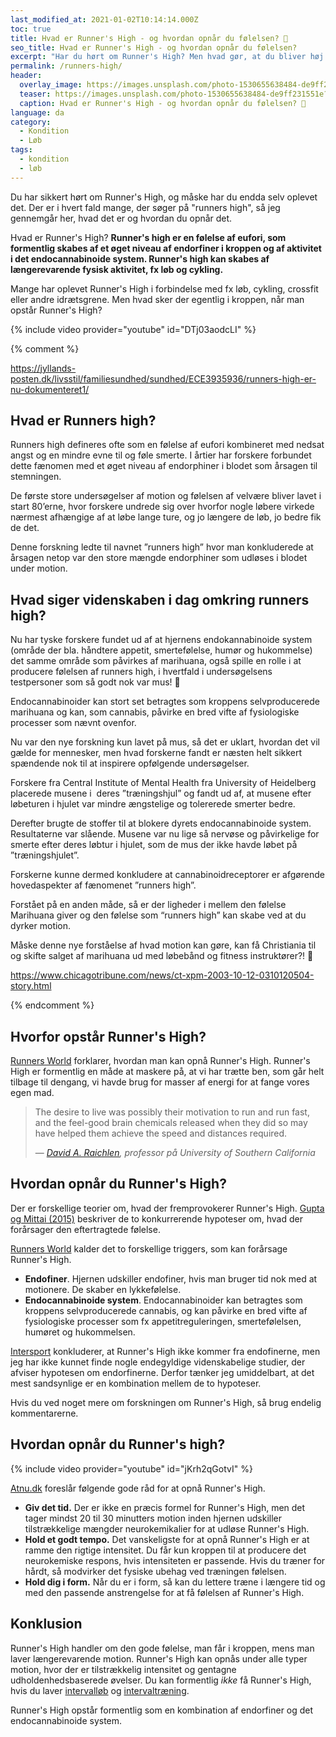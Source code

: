 ```yaml
---
last_modified_at: 2021-01-02T10:14:14.000Z
toc: true
title: Hvad er Runner's High - og hvordan opnår du følelsen? 🏃
seo_title: Hvad er Runner's High - og hvordan opnår du følelsen?
excerpt: "Har du hørt om Runner's High? Men hvad gør, at du bliver høj på løb, og hvordan får du følelsen af af velvære, når du anstrenger dig på løbeturen."
permalink: /runners-high/
header:
  overlay_image: https://images.unsplash.com/photo-1530655638484-de9ff231551e?ixid=MXwxMjA3fDB8MHxzZWFyY2h8NTB8fHJ1bm5lcnxlbnwwfHwwfA%3D%3D&ixlib=rb-1.2.1&auto=format&fit=crop&h=630&w=1200&q=10
  teaser: https://images.unsplash.com/photo-1530655638484-de9ff231551e?ixid=MXwxMjA3fDB8MHxzZWFyY2h8NTB8fHJ1bm5lcnxlbnwwfHwwfA%3D%3D&ixlib=rb-1.2.1&auto=format&fit=crop&h=300&w=400&q=10
  caption: Hvad er Runner's High - og hvordan opnår du følelsen? 🏃
language: da
category:
  - Kondition
  - Løb
tags:
  - kondition
  - løb
---
```

Du har sikkert hørt om Runner's High, og måske har du endda selv oplevet det. Der er i hvert fald mange, der søger på "runners high", så jeg gennemgår her, hvad det er og hvordan du opnår det.

Hvad er Runner's High? **Runner's high er en følelse af eufori, som formentlig skabes af et øget niveau af endorfiner i kroppen og af aktivitet i det endocannabinoide system. Runner's high kan skabes af længerevarende fysisk aktivitet, fx løb og cykling.**

Mange har oplevet Runner's High i forbindelse med fx løb, cykling, crossfit eller andre idrætsgrene. Men hvad sker der egentlig i kroppen, når man opstår Runner's High?

{% include video provider="youtube" id="DTj03aodcLI" %}

{% comment %}

https://jyllands-posten.dk/livsstil/familiesundhed/sundhed/ECE3935936/runners-high-er-nu-dokumenteret1/

## Hvad er Runners high?

Runners high defineres ofte som en følelse af eufori kombineret med nedsat angst og en mindre evne til og føle smerte. I årtier har forskere forbundet dette fænomen med et øget niveau af endorphiner i blodet som årsagen til stemningen.

De første store undersøgelser af motion og følelsen af velvære bliver lavet i start 80’erne, hvor forskere undrede sig over hvorfor nogle løbere virkede nærmest afhængige af at løbe lange ture, og jo længere de løb, jo bedre fik de det.

Denne forskning ledte til navnet ”runners high” hvor man konkluderede at årsagen netop var den store mængde endorphiner som udløses i blodet under motion.

## Hvad siger videnskaben i dag omkring runners high?

Nu har tyske forskere fundet ud af at hjernens endokannabinoide system (område der bla. håndtere appetit, smertefølelse, humør og hukommelse) det samme område som påvirkes af marihuana, også spille en rolle i at producere følelsen af runners high, i hvertfald i undersøgelsens testpersoner som så godt nok var mus! 🙂

Endocannabinoider kan stort set betragtes som kroppens selvproducerede marihuana og kan, som cannabis, påvirke en bred vifte af fysiologiske processer som nævnt ovenfor.

Nu var den nye forskning kun lavet på mus, så det er uklart, hvordan det vil gælde for mennesker, men hvad forskerne fandt er næsten helt sikkert spændende nok til at inspirere opfølgende undersøgelser.

Forskere fra Central Institute of Mental Health fra University of Heidelberg placerede musene i  deres ”træningshjul” og fandt ud af, at musene efter løbeturen i hjulet var mindre ængstelige og tolererede smerter bedre.

Derefter brugte de stoffer til at blokere dyrets endocannabinoide system. Resultaterne var slående. Musene var nu lige så nervøse og påvirkelige for smerte efter deres løbtur i hjulet, som de mus der ikke havde løbet på ”træningshjulet”.

Forskerne kunne dermed konkludere at cannabinoidreceptorer er afgørende hovedaspekter af fænomenet ”runners high”.

Forstået på en anden måde, så er der ligheder i mellem den følelse Marihuana giver og den følelse som “runners high” kan skabe ved at du dyrker motion.

Måske denne nye forståelse af hvad motion kan gøre, kan få Christiania til og skifte salget af marihuana ud med løbebånd og fitness instruktører?! 🙂

https://www.chicagotribune.com/news/ct-xpm-2003-10-12-0310120504-story.html

{% endcomment %}

## Hvorfor opstår Runner's High?

[Runners World](https://www.runnersworld.com/training/a20851505/how-to-achieve-a-runners-high/) forklarer, hvordan man kan opnå Runner's High. Runner's High er formentlig en måde at maskere på, at vi har trætte ben, som går helt tilbage til dengang, vi havde brug for masser af energi for at fange vores egen mad.

> The desire to live was possibly their motivation to run and run fast, and the feel-good brain chemicals released when they did so may have helped them achieve the speed and distances required.
>
> — <cite>[David A. Raichlen](https://www.runnersworld.com/training/a20851505/how-to-achieve-a-runners-high/), professor på University of Southern California</cite>

## Hvordan opnår du Runner's High?

Der er forskellige teorier om, hvad der fremprovokerer Runner's High. [Gupta og Mittai (2015)](https://www.sjosm.org/article.asp?issn=1319-6308;year=2015;volume=15;issue=3;spage=207;epage=209;aulast=Gupta) beskriver de to konkurrerende hypoteser om, hvad der forårsager den eftertragtede følelse.

[Runners World](https://www.runnersworld.com/training/a20851505/how-to-achieve-a-runners-high/) kalder det to forskellige triggers, som kan forårsage Runner's High.

* **Endofiner**. Hjernen udskiller endofiner, hvis man bruger tid nok med at motionere. De skaber en lykkefølelse.
* **Endocannabinoide system**. Endocannabinoider kan betragtes som kroppens selvproducerede cannabis, og kan påvirke en bred vifte af fysiologiske processer som fx appetitreguleringen, smertefølelsen, humøret og hukommelsen.

[Intersport](https://www.intersport.dk/lob-og-traening-med-intersport/runners-high.html) konkluderer, at Runner's High ikke kommer fra endofinerne, men jeg har ikke kunnet finde nogle endegyldige videnskabelige studier, der afviser hypotesen om endorfinerne. Derfor tænker jeg umiddelbart, at det mest sandsynlige er en kombination mellem de to hypoteser.

Hvis du ved noget mere om forskningen om Runner's High, så brug endelig kommentarerne.

## Hvordan opnår du Runner's high?

{% include video provider="youtube" id="jKrh2qGotvI" %}

[Atnu.dk](https://www.atnu.dk/hvad-er-runners-high-hvordan-virker-det/) foreslår følgende gode råd for at opnå Runner's High.

* **Giv det tid.** Der er ikke en præcis formel for Runner's High, men det tager mindst 20 til 30 minutters motion inden hjernen udskiller tilstrækkelige mængder neurokemikalier for at udløse Runner's High.
* **Hold et godt tempo.** Det vanskeligste for at opnå Runner's High er at ramme den rigtige intensitet. Du får kun kroppen til at producere det neurokemiske respons, hvis intensiteten er passende. Hvis du træner for hårdt, så modvirker det fysiske ubehag ved træningen følelsen.
* **Hold dig i form.** Når du er i form, så kan du lettere træne i længere tid og med den passende anstrengelse for at få følelsen af Runner's High.

## Konklusion

Runner's High handler om den gode følelse, man får i kroppen, mens man laver længerevarende motion. Runner's High kan opnås under alle typer motion, hvor der er tilstrækkelig intensitet og gentagne udholdenhedsbaserede øvelser. Du kan formentlig *ikke* få Runner's High, hvis du laver [intervalløb](/intervallob-intervaltraening/) og [intervaltræning](/intervaltraening/).

Runner's High opstår formentlig som en kombination af endorfiner og det endocannabinoide system.

